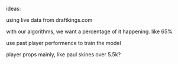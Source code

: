 ideas:

using live data from draftkings.com

with our algorithms, we want a percentage of it happening. like 65%

use past player performence to train the model

player props mainly, like paul skines over 5.5k?
